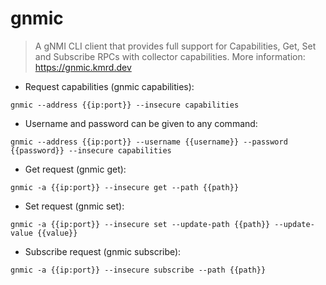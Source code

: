 # gnmic

> A gNMI CLI client that provides full support for Capabilities, Get, Set and Subscribe RPCs with collector capabilities.
> More information: <https://gnmic.kmrd.dev>

- Request capabilities (gnmic capabilities):

`gnmic --address {{ip:port}} --insecure capabilities`

- Username and password can be given to any command:

`gnmic --address {{ip:port}} --username {{username}} --password {{password}} --insecure capabilities`

- Get request (gnmic get):

`gnmic -a {{ip:port}} --insecure get --path {{path}}`

- Set request (gnmic set):

`gnmic -a {{ip:port}} --insecure set --update-path {{path}} --update-value {{value}}`

- Subscribe request (gnmic subscribe):

`gnmic -a {{ip:port}} --insecure subscribe --path {{path}}`
